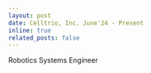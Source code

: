 ```yaml
---
layout: post
date: Celltrio, Inc. June'24 - Present
inline: true
related_posts: false
---
```


Robotics Systems Engineer
